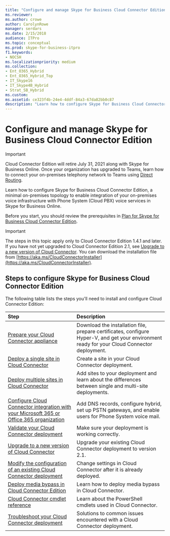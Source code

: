 ```yaml
---
title: "Configure and manage Skype for Business Cloud Connector Edition"
ms.reviewer: 
ms.author: crowe
author: CarolynRowe
manager: serdars
ms.date: 2/15/2018
audience: ITPro
ms.topic: conceptual
ms.prod: skype-for-business-itpro
f1.keywords:
- NOCSH
ms.localizationpriority: medium
ms.collection:
- Ent_O365_Hybrid
- Ent_O365_Hybrid_Top
- IT_Skype16
- IT_Skype4B_Hybrid
- Strat_SB_Hybrid
ms.custom: 
ms.assetid: ce323f4b-24e4-4ddf-84a3-67da82bb0c87
description: "Learn how to configure Skype for Business Cloud Connector Edition, a minimal on-premises topology to enable integration of your on-premises voice infrastructure with Phone System (Cloud PBX) voice services in Skype for Business Online."
---
```


# Configure and manage Skype for Business Cloud Connector Edition
 
> [!Important]
> Cloud Connector Edition will retire July 31, 2021 along with Skype for Business Online. Once your organization has upgraded to Teams, learn how to connect your on-premises telephony network to Teams using [Direct Routing](/MicrosoftTeams/direct-routing-landing-page).

Learn how to configure Skype for Business Cloud Connector Edition, a minimal on-premises topology to enable integration of your on-premises voice infrastructure with Phone System (Cloud PBX) voice services in Skype for Business Online. 
  
Before you start, you should review the prerequisites in [Plan for Skype for Business Cloud Connector Edition](plan-skype-for-business-cloud-connector-edition.md).
  
> [!IMPORTANT]
> The steps in this topic apply only to Cloud Connector Edition 1.4.1 and later. If you have not yet upgraded to Cloud Connector Edition 2.1, see [Upgrade to a new version of Cloud Connector](upgrade-to-a-new-version-of-cloud-connector.md). You can download the installation file from [https://aka.ms/CloudConnectorInstaller](https://aka.ms/CloudConnectorInstaller). 
  
## Steps to configure Skype for Business Cloud Connector Edition

The following table lists the steps you'll need to install and configure Cloud Connector Edition:
  
|**Step**|**Description**|
|:-----|:-----|
|[Prepare your Cloud Connector appliance](prepare-your-cloud-connector-appliance.md) <br/> |Download the installation file, prepare certificates, configure Hyper-V, and get your environment ready for your Cloud Connector deployment.  <br/> |
|[Deploy a single site in Cloud Connector](deploy-a-single-site-in-cloud-connector.md) <br/> |Create a site in your Cloud Connector deployment.  <br/> |
|[Deploy multiple sites in Cloud Connector](deploy-multiple-sites-in-cloud-connector.md) <br/> |Add sites to your deployment and learn about the differences between single and multi-site deployments.  <br/> |
|[Configure Cloud Connector integration with your Microsoft 365 or Office 365 organization](configure-cloud-connector-integration-with-your-office-365-tenant.md) <br/> |Add DNS records, configure hybrid, set up PSTN gateways, and enable users for Phone System voice mail.  <br/> |
|[Validate your Cloud Connector deployment](validate-your-cloud-connector-deployment.md) <br/> |Make sure your deployment is working correctly.  <br/> |
|[Upgrade to a new version of Cloud Connector](upgrade-to-a-new-version-of-cloud-connector.md) <br/> |Upgrade your existing Cloud Connector deployment to version 2.1.  <br/> |
|[Modify the configuration of an existing Cloud Connector deployment](modify-the-configuration-of-an-existing-cloud-connector-deployment.md) <br/> |Change settings in Cloud Connector after it is already deployed.  <br/> |
|[Deploy media bypass in Cloud Connector Edition](deploy-media-bypass-in-cloud-connector.md) <br/> |Learn how to deploy media bypass in Cloud Connector.  <br/> |
|[Cloud Connector cmdlet reference](cloud-connector-cmdlet-reference.md) <br/> |Learn about the PowerShell cmdlets used in Cloud Connector.  <br/> |
|[Troubleshoot your Cloud Connector deployment](troubleshoot-your-cloud-connector-deployment.md) <br/> |Solutions to common issues encountered with a Cloud Connector deployment.  <br/> |
